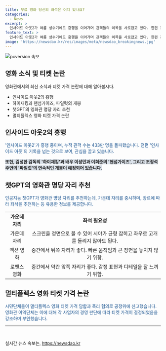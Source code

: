 ```yaml
---
title: 무료 영화 당신의 좌석은 어디 있나요?
categories:
  - News
excerpt: >
  인사이드 아웃2가 여름 성수기에도 흥행을 이어가며 관객들의 이목을 사로잡고 있다. 한편 김성한 감독의 하이재킹 역시 호평을 받으며 높은 인기를 얻고 있으며, 앞으로도 영화 핸섬가이즈와 파일럿이 기대를 모으고 있다. 챗GPT와의 인공지능 대화를 통해 영화관 좌석 선택에 대한 권장사항을 알아보고, 멀티플렉스 3사의 티켓 가격 담합과 폭리 혐의로 공정위에 신고된 가운데, 이익단체와 시민단체 간의 입장차를 보이고 있는 상황이다. 
feature_text: >
  인사이드 아웃2가 여름 성수기에도 흥행을 이어가며 관객들의 이목을 사로잡고 있다. 한편 김성한 감독의 하이재킹 역시 호평을 받으며 높은 인기를 얻고 있으며, 앞으로도 영화 핸섬가이즈와 파일럿이 기대를 모으고 있다. 챗GPT와의 인공지능 대화를 통해 영화관 좌석 선택에 대한 권장사항을 알아보고, 멀티플렉스 3사의 티켓 가격 담합과 폭리 혐의로 공정위에 신고된 가운데, 이익단체와 시민단체 간의 입장차를 보이고 있는 상황이다. 
image: 'https://newsdao.kr/res/images/meta/newsdao_breakingnews.jpg'
---
```


<p><img src="https://newsdao.kr/res/images/meta/newsdao_breakingnews.jpg" alt="pcversion 속보" /></p>

<h2 data-ke-size="size26">영화 소식 및 티켓 논란</h2>

<p data-ke-size="size16">영화관에서의 최신 소식과 티켓 가격 논란에 대해 알아봅시다.</p>

<ul>
  <li>인사이드 아웃2의 흥행</li>
  <li>하이재킹과 핸섬가이즈, 파일럿의 개봉</li>
  <li>챗GPT의 영화관 명당 자리 추천</li>
  <li>멀티플렉스 영화 티켓 가격 논란</li>
</ul>

<h2>인사이드 아웃2의 흥행</h2>

<p><span style="color: #1a5490;">'인사이드 아웃2'가 흥행 중이며, 누적 관객 수는 433만 명을 돌파했습니다. 전편 '인사이드 아웃'의 기록을 넘는 것으로 보여, 관심을 끌고 있습니다.</span></p>

<p><b><span style="background-color: #21538527;">또한, 김성한 감독의 '하이재킹'과 배우 이성민과 이희준의 '핸섬가이즈', 그리고 조정석 주연의 '파일럿'의 연속적인 개봉이 예정되어 있습니다.</span></b></p>

<h2>챗GPT의 영화관 명당 자리 추천</h2>

<p><span style="color: #1a5490;">인공지능 챗GPT가 영화관 명당 자리를 추천하는데, 가운데 자리를 중시하며, 장르에 따라 좌석을 추천하는 등 유용한 정보를 제공합니다.</span></p>

<table>
  <tr>
    <td style="text-align: center; height: 17px;"><b>가운데 자리</b></td>
    <td style="text-align: center; height: 17px;"><b>좌석 필요성</b></td>
  </tr>
  <tr>
    <td style="text-align: center; height: 17px;">가운데 자리</td>
    <td style="text-align: center; height: 17px;">스크린을 정면으로 볼 수 있어 시야가 균형 잡히고 좌우로 고개를 돌리지 않아도 된다.</td>
  </tr>
  <tr>
    <td style="text-align: center; height: 17px;">액션 영화</td>
    <td style="text-align: center; height: 17px;">중간에서 뒤쪽 자리가 좋다. 빠른 움직임과 큰 장면을 놓치지 않기 위함.</td>
  </tr>
  <tr>
    <td style="text-align: center; height: 17px;">로맨스 영화</td>
    <td style="text-align: center; height: 17px;">중간에서 약간 앞쪽 자리가 좋다. 감정 표현과 디테일을 잘 느끼기 위함.</td>
  </tr>
</table>

<h2>멀티플렉스 영화 티켓 가격 논란</h2>

<p><span style="color: #1a5490;">시민단체들이 멀티플렉스 영화 티켓 가격 담합과 폭리 혐의로 공정위에 신고했습니다. 영화관 이익단체는 이에 대해 각 사업자의 경영 판단에 따라 티켓 가격이 결정되었음을 강조하며 부인했습니다.</span></p>

<hr>

<p data-ke-size="size16">&nbsp;</p>
실시간 뉴스 속보는, <a href="https://newsdao.kr" rel="dofollow">https://newsdao.kr</a>



